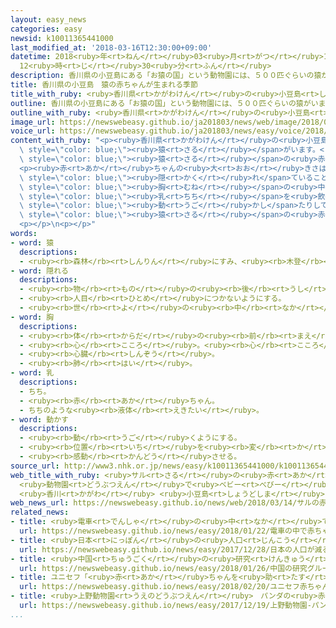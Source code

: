 ```yaml
---
layout: easy_news
categories: easy
newsid: k10011365441000
last_modified_at: '2018-03-16T12:30:00+09:00'
datetime: 2018<ruby>年<rt>ねん</rt></ruby>03<ruby>月<rt>がつ</rt></ruby>16<ruby>日<rt>にち</rt></ruby>
  12<ruby>時<rt>じ</rt></ruby>30<ruby>分<rt>ふん</rt></ruby>
description: 香川県の小豆島にある「お猿の国」という動物園には、５００匹ぐらいの猿がいます。
title: 香川県の小豆島　猿の赤ちゃんが生まれる季節
title_with_ruby: <ruby>香川県<rt>かがわけん</rt></ruby>の<ruby>小豆島<rt>しょうどしま</rt></ruby>　<ruby>猿<rt>さる</rt></ruby>の<ruby>赤<rt>あか</rt></ruby>ちゃんが<ruby>生<rt>う</rt></ruby>まれる<ruby>季節<rt>きせつ</rt></ruby>
outline: 香川県の小豆島にある「お猿の国」という動物園には、５００匹ぐらいの猿がいます。
outline_with_ruby: <ruby>香川県<rt>かがわけん</rt></ruby>の<ruby>小豆島<rt>しょうどしま</rt></ruby>にある「お<ruby>猿<rt>さる</rt></ruby>の<ruby>国<rt>くに</rt></ruby>」という<ruby>動物園<rt>どうぶつえん</rt></ruby>には、５００<ruby>匹<rt>ぴき</rt></ruby>ぐらいの<ruby>猿<rt>さる</rt></ruby>がいます。
image_url: https://newswebeasy.github.io/ja201803/news/web/image/2018/03/14/K10011365441_1803142144_1803142148_01_03.jpg
voice_url: https://newswebeasy.github.io/ja201803/news/easy/voice/2018/03/16/k10011365441000.mp3
content_with_ruby: "<p><ruby>香川県<rt>かがわけん</rt></ruby>の<ruby>小豆島<rt>しょうどしま</rt></ruby>にある「お<ruby>猿<rt>さる</rt></ruby>の<ruby>国<rt>くに</rt></ruby>」という<ruby>動物園<rt>どうぶつえん</rt></ruby>には、５００<ruby>匹<rt>ぴき</rt></ruby>ぐらいの<span\
  \ style=\"color: blue;\"><ruby>猿<rt>さる</rt></ruby></span>がいます。<ruby>春<rt>はる</rt></ruby>になって、<span\
  \ style=\"color: blue;\"><ruby>猿<rt>さる</rt></ruby></span>の<ruby>赤<rt>あか</rt></ruby>ちゃんが<ruby>生<rt>う</rt></ruby>まれる<ruby>季節<rt>きせつ</rt></ruby>になりました。<ruby>今年<rt>ことし</rt></ruby>はいつもの<ruby>年<rt>とし</rt></ruby>より<ruby>１０日<rt>とおか</rt></ruby>ぐらい<ruby>早<rt>はや</rt></ruby>い<ruby>今月<rt>こんげつ</rt></ruby><ruby>６日<rt>むいか</rt></ruby>に、<ruby>最初<rt>さいしょ</rt></ruby>の<ruby>赤<rt>あか</rt></ruby>ちゃんが<ruby>生<rt>う</rt></ruby>まれました。</p>\n\
  <p><ruby>赤<rt>あか</rt></ruby>ちゃんの<ruby>大<rt>おお</rt></ruby>きさは２０ｃｍぐらいです。<ruby>赤<rt>あか</rt></ruby>ちゃんは、お<ruby>母<rt>かあ</rt></ruby>さんと<ruby>一緒<rt>いっしょ</rt></ruby>に<ruby>木<rt>き</rt></ruby>や<ruby>草<rt>くさ</rt></ruby>に<span\
  \ style=\"color: blue;\"><ruby>隠<rt>かく</rt></ruby>れ</span>ていることが<ruby>多<rt>おお</rt></ruby>いため、なかなか<ruby>見<rt>み</rt></ruby>ることができません。しかしこの<ruby>日<rt>ひ</rt></ruby>は、お<ruby>母<rt>かあ</rt></ruby>さんの<span\
  \ style=\"color: blue;\"><ruby>胸<rt>むね</rt></ruby></span>の<ruby>中<rt>なか</rt></ruby>で<ruby>一生懸命<rt>いっしょうけんめい</rt></ruby><span\
  \ style=\"color: blue;\"><ruby>乳<rt>ちち</rt></ruby></span>を<ruby>飲<rt>の</rt></ruby>んだり、<ruby>時々<rt>ときどき</rt></ruby><ruby>大<rt>おお</rt></ruby>きな<ruby>目<rt>め</rt></ruby>を<span\
  \ style=\"color: blue;\"><ruby>動<rt>うご</rt></ruby>かし</span>たりしていました。</p>\n<p>この<ruby>動物園<rt>どうぶつえん</rt></ruby>では、５<ruby>月<rt>がつ</rt></ruby>までに５０<ruby>匹<rt>ぴき</rt></ruby>ぐらいの<span\
  \ style=\"color: blue;\"><ruby>猿<rt>さる</rt></ruby></span>の<ruby>赤<rt>あか</rt></ruby>ちゃんが<ruby>生<rt>う</rt></ruby>まれます。</p>\n\
  <p></p>\n<p></p>"
words:
- word: 猿
  descriptions:
  - <ruby><rb>森林</rb><rt>しんりん</rt></ruby>にすみ、<ruby><rb>木登</rb><rt>きのぼ</rt></ruby>りがうまく、<ruby><rb>群</rb><rt>む</rt></ruby>れを<ruby><rb>作</rb><rt>つく</rt></ruby>って<ruby><rb>暮</rb><rt>く</rt></ruby>らしている<ruby><rb>動物</rb><rt>どうぶつ</rt></ruby>。チンパンジー・ゴリラ・オランウータン・テナガザルなど<ruby><rb>種類</rb><rt>しゅるい</rt></ruby>が<ruby><rb>多</rb><rt>おお</rt></ruby>い。<ruby><rb>日本</rb><rt>にっぽん</rt></ruby>にはニホンザルがいる。
- word: 隠れる
  descriptions:
  - <ruby><rb>物</rb><rt>もの</rt></ruby>の<ruby><rb>後</rb><rt>うし</rt></ruby>ろに<ruby><rb>入</rb><rt>はい</rt></ruby>って<ruby><rb>見</rb><rt>み</rt></ruby>えなくなる。
  - <ruby><rb>人目</rb><rt>ひとめ</rt></ruby>につかないようにする。
  - <ruby><rb>世</rb><rt>よ</rt></ruby>の<ruby><rb>中</rb><rt>なか</rt></ruby>に<ruby><rb>名前</rb><rt>なまえ</rt></ruby>が<ruby><rb>知</rb><rt>し</rt></ruby>られていない。
- word: 胸
  descriptions:
  - <ruby><rb>体</rb><rt>からだ</rt></ruby>の<ruby><rb>前</rb><rt>まえ</rt></ruby>の<ruby><rb>部分</rb><rt>ぶぶん</rt></ruby>で、<ruby><rb>首</rb><rt>くび</rt></ruby>と<ruby><rb>腹</rb><rt>はら</rt></ruby>の<ruby><rb>間</rb><rt>あいだ</rt></ruby>。
  - <ruby><rb>心</rb><rt>こころ</rt></ruby>。<ruby><rb>心</rb><rt>こころ</rt></ruby>の<ruby><rb>中</rb><rt>なか</rt></ruby>。
  - <ruby><rb>心臓</rb><rt>しんぞう</rt></ruby>。
  - <ruby><rb>肺</rb><rt>はい</rt></ruby>。
- word: 乳
  descriptions:
  - ちち。
  - <ruby><rb>赤</rb><rt>あか</rt></ruby>ちゃん。
  - ちちのような<ruby><rb>液体</rb><rt>えきたい</rt></ruby>。
- word: 動かす
  descriptions:
  - <ruby><rb>動</rb><rt>うご</rt></ruby>くようにする。
  - <ruby><rb>位置</rb><rt>いち</rt></ruby>を<ruby><rb>変</rb><rt>か</rt></ruby>える。
  - <ruby><rb>感動</rb><rt>かんどう</rt></ruby>させる。
source_url: http://www3.nhk.or.jp/news/easy/k10011365441000/k10011365441000.html
web_title_with_ruby: <ruby>サル<rt>さる</rt></ruby>の<ruby>赤<rt>あか</rt></ruby>ちゃん<ruby>誕生<rt>たんじょう</rt></ruby>
  <ruby>動物園<rt>どうぶつえん</rt></ruby>で<ruby>ベビー<rt>べびー</rt></ruby><ruby>ラッシュ<rt>らっしゅ</rt></ruby>
  <ruby>香川<rt>かがわ</rt></ruby> <ruby>小豆島<rt>しょうどしま</rt></ruby>
web_news_url: https://newswebeasy.github.io/news/web/2018/03/14/サルの赤ちゃん誕生-動物園でベビーラッシュ-香川-小豆島
related_news:
- title: <ruby>電車<rt>でんしゃ</rt></ruby>の<ruby>中<rt>なか</rt></ruby>で<ruby>赤<rt>あか</rt></ruby>ちゃんが<ruby>生<rt>う</rt></ruby>まれた
  url: https://newswebeasy.github.io/news/easy/2018/01/22/電車の中で赤ちゃんが生まれた
- title: <ruby>日本<rt>にっぽん</rt></ruby>の<ruby>人口<rt>じんこう</rt></ruby>が<ruby>減<rt>へ</rt></ruby>る　<ruby>赤<rt>あか</rt></ruby>ちゃんが<ruby>今<rt>いま</rt></ruby>まででいちばん<ruby>少<rt>すく</rt></ruby>ない
  url: https://newswebeasy.github.io/news/easy/2017/12/28/日本の人口が減る-赤ちゃんが今まででいちばん少ない
- title: <ruby>中国<rt>ちゅうごく</rt></ruby>の<ruby>研究<rt>けんきゅう</rt></ruby>グループ「クローンの<ruby>猿<rt>さる</rt></ruby>を<ruby>作<rt>つく</rt></ruby>った」と<ruby>発表<rt>はっぴょう</rt></ruby>
  url: https://newswebeasy.github.io/news/easy/2018/01/26/中国の研究グループクローンの猿を作ったと発表
- title: ユニセフ「<ruby>赤<rt>あか</rt></ruby>ちゃんを<ruby>助<rt>たす</rt></ruby>けるために<ruby>協力<rt>きょうりょく</rt></ruby>してほしい」
  url: https://newswebeasy.github.io/news/easy/2018/02/20/ユニセフ赤ちゃんを助けるために協力してほしい
- title: <ruby>上野動物園<rt>うえのどうぶつえん</rt></ruby>　パンダの<ruby>赤<rt>あか</rt></ruby>ちゃんを<ruby>見<rt>み</rt></ruby>ることができるようになる
  url: https://newswebeasy.github.io/news/easy/2017/12/19/上野動物園-パンダの赤ちゃんを見ることができるようになる
...
```

